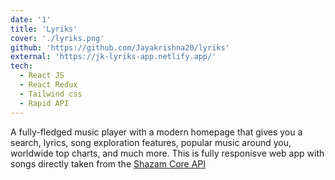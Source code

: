 ```yaml
---
date: '1'
title: 'Lyriks'
cover: './lyriks.png'
github: 'https://github.com/Jayakrishna20/lyriks'
external: 'https://jk-lyriks-app.netlify.app/'
tech:
  - React JS
  - React Redux
  - Tailwind css
  - Rapid API
---
```


A fully-fledged music player with a modern homepage that gives you a search, lyrics, song exploration features, popular music around you, worldwide top charts, and much more. This is fully responisve web app with songs directly taken from the [Shazam Core API](https://rapidapi.com/tipsters/api/shazam-core/)
